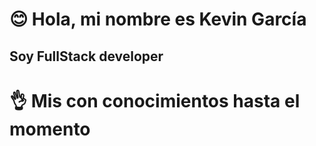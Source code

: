 # 😊 Hola, mi nombre es Kevin García
## Soy FullStack developer


# 👌 Mis con conocimientos hasta el momento
